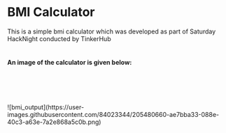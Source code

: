 # BMI Calculator
This is a simple bmi calculator which was developed as part of Saturday HackNight conducted by TinkerHub
<br><br>
<h4>An image of the calculator is given below:</h4>
<br><br>
<br><br>
![bmi_output](https://user-images.githubusercontent.com/84023344/205480660-ae7bba33-088e-40c3-a63e-7a2e868a5c0b.png)
